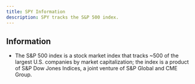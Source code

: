 ```yaml
---
title: SPY Information
description: SPY tracks the S&P 500 index.
---
```


## Information

- The S&P 500 index is a stock market index that tracks ~500 of the largest U.S. companies by market capitalization; the index is a product of S&P Dow Jones Indices, a joint venture of S&P Global and CME Group.
